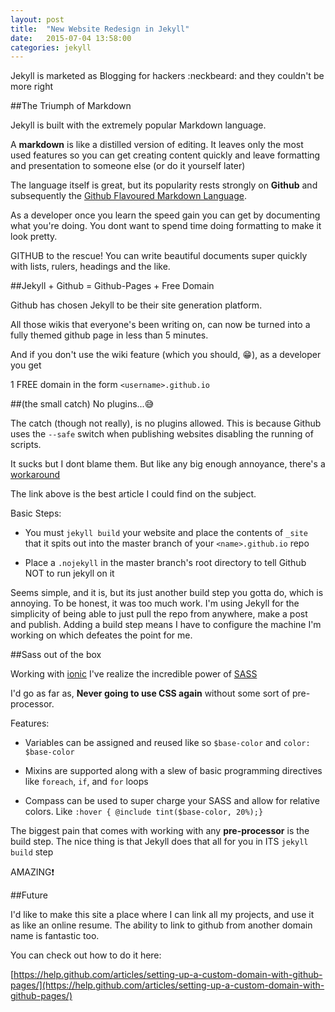 ```yaml
---
layout: post
title:  "New Website Redesign in Jekyll"
date:   2015-07-04 13:58:00
categories: jekyll
---
```

Jekyll is marketed as Blogging for hackers :neckbeard: and they couldn't be more right

##The Triumph of Markdown

Jekyll is built with the extremely popular Markdown language.

A **markdown** is like a distilled version of editing. It leaves only the most used features so you can get creating content quickly and leave formatting and presentation to someone else (or do it yourself later)

The language itself is great, but its popularity rests strongly on **Github** and subsequently the [Github Flavoured Markdown Language](https://github.com/adam-p/markdown-here/wiki/Markdown-Cheatsheet).

As a developer once you learn the speed gain you can get by documenting what you're doing. You dont want to spend time doing formatting to make it look pretty.

GITHUB to the rescue! You can write beautiful documents super quickly with lists, rulers, headings and the like.

##Jekyll + Github = Github-Pages + Free Domain

Github has chosen Jekyll to be their site generation platform. 

All those wikis that everyone's been writing on, can now be turned into a fully themed github page in less than 5 minutes.

And if you don't use the wiki feature (which you should, :grin:), as a developer you get 

1 FREE domain in the form `<username>.github.io`

##(the small catch) No plugins...:sweat_smile:

The catch (though not really), is no plugins allowed. This is because Github uses the `--safe` switch when publishing websites disabling the running of scripts. 

It sucks but I dont blame them. But like any big enough annoyance, there's a [workaround](http://drewsilcock.co.uk/custom-jekyll-plugins/)

The link above is the best article I could find on the subject.

Basic Steps:

* You must `jekyll build` your website and place the contents of `_site` that it spits out into the master branch of your `<name>.github.io` repo

* Place a `.nojekyll` in the master branch's root directory to tell Github NOT to run jekyll on it

Seems simple, and it is, but its just another build step you gotta do, which is annoying. To be honest, it was too much work. I'm using Jekyll for the simplicity of being able to just pull the repo from anywhere, make a post and publish. Adding a build step means I have to configure the machine I'm working on which defeates the point for me.

##Sass out of the box

Working with [ionic](http://ionicframework.com) I've realize the incredible power of [SASS](http://sass-lang.com)

I'd go as far as, **Never going to use CSS again** without some sort of pre-processor.

Features:

* Variables can be assigned and reused like so `$base-color` and `color: $base-color`

* Mixins are supported along with a slew of basic programming directives like `foreach`, `if`, and `for` loops

* Compass can be used to super charge your SASS and allow for relative colors. Like `:hover { @include tint($base-color, 20%);}`

The biggest pain that comes with working with any **pre-processor** is the build step. The nice thing is that Jekyll does that all for you in ITS `jekyll build` step

AMAZING:exclamation:

##Future

I'd like to make this site a place where I can link all my projects, and use it as like an online resume. The ability to link to github from another domain name is fantastic too.

You can check out how to do it here:

[https://help.github.com/articles/setting-up-a-custom-domain-with-github-pages/](https://help.github.com/articles/setting-up-a-custom-domain-with-github-pages/)
